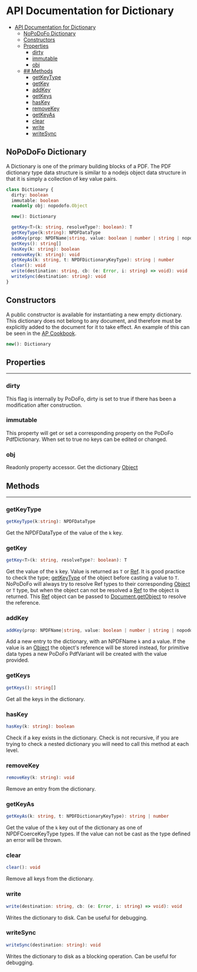# API Documentation for Dictionary

- [API Documentation for Dictionary](#api-documentation-for-dictionary)
  - [NoPoDoFo Dictionary](#nopodofo-dictionary)
  - [Constructors](#constructors)
  - [Properties](#properties)
    - [dirty](#dirty)
    - [immutable](#immutable)
    - [obj](#obj)
  - [## Methods](#methods)
    - [getKeyType](#getkeytype)
    - [getKey](#getkey)
    - [addKey](#addkey)
    - [getKeys](#getkeys)
    - [hasKey](#haskey)
    - [removeKey](#removekey)
    - [getKeyAs](#getkeyas)
    - [clear](#clear)
    - [write](#write)
    - [writeSync](#writesync)

## NoPoDoFo Dictionary

A Dictionary is one of the primary building blocks of a PDF. The PDF dictionary type data structure is similar to a nodejs object data structure in
that it is simply a collection of key value pairs.

```typescript
class Dictionary {
  dirty: boolean
  immutable: boolean
  readonly obj: nopodofo.Object

  new(): Dictionary

  getKey<T>(k: string, resolveType?: boolean): T
  getKeyType(k:string): NPDFDataType
  addKey(prop: NPDFName|string, value: boolean | number | string | nopodofo.Object | nopodofo.Dictionary | nopodofo.Ref): void
  getKeys(): string[]
  hasKey(k: string): boolean
  removeKey(k: string): void
  getKeyAs(k: string, t: NPDFDictionaryKeyType): string | number
  clear(): void
  write(destination: string, cb: (e: Error, i: string) => void): void
  writeSync(destination: string): void
}
```

## Constructors

A public constructor is available for instantiating a new empty dictionary. This dictionary does not belong to any document, and
therefore must be explicitly added to the document for it to take effect. An example of this can be seen in the [AP Cookbook](./cookbook/ap.md).

```typescript
new(): Dictionary
```

## Properties

--------------

### dirty

This flag is internally by PoDoFo, dirty is set to true if there has been a modification after construction.

### immutable

This property will get or set a corresponding property on the PoDoFo PdfDictionary. When set to true no keys can be edited or changed.

### obj

Readonly property accessor. Get the dictionary [Object](./object.md)

## Methods
------------

### getKeyType

```typescript
getKeyType(k:string): NPDFDataType
```

Get the NPDFDataType of the value of the `k` key.

### getKey

```typescript
getKey<T>(k: string, resolveType?: boolean): T
```

Get the value of the `k` key. Value is returned as `T` or [Ref](./ref.md).
It is good practice to check the type; [getKeyType](#getkeytype) of the object before casting a value to `T`.
NoPoDoFo will always try to resolve Ref types to their corresponding [Object](./object.md) or `T` type, but when the object can not be resolved a [Ref](./ref.md)
to the object is returned. This [Ref](./ref.md) object can be passed to [Document.getObject](./document.md#getobject) to resolve the reference.

### addKey

```typescript
addKey(prop: NPDFName|string, value: boolean | number | string | nopodofo.Object | nopodofo.Dictionary | nopodofo.Ref): void
```

Add a new entry to the dictionary, with an NPDFName `k` and a value. If the value is an [Object](./object.md) the object's reference will be
stored instead, for primitive data types a new PoDoFo PdfVariant will be created with the value provided.

### getKeys

```typescript
getKeys(): string[]
```

Get all the keys in the dictionary.

### hasKey

```typescript
hasKey(k: string): boolean
```

Check if a key exists in the dictionary. Check is not recursive, if you are trying to check a nested dictionary you will need to call this method at
each level.

### removeKey

```typescript
removeKey(k: string): void
```

Remove an entry from the dictionary.

### getKeyAs

```typescript
getKeyAs(k: string, t: NPDFDictionaryKeyType): string | number
```

Get the value of the `k` key out of the dictionary as one of NPDFCoerceKeyType types. If the value can not be cast as the type defined an error will be thrown.

### clear

```typescript
clear(): void
```

Remove all keys from the dictionary.

### write

```typescript
write(destination: string, cb: (e: Error, i: string) => void): void
```

Writes the dictionary to disk. Can be useful for debugging.

### writeSync

```typescript
writeSync(destination: string): void
```

Writes the dictionary to disk as a blocking operation. Can be useful for debugging.